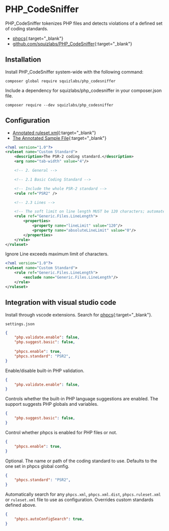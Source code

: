 # PHP_CodeSniffer

PHP_CodeSniffer tokenizes PHP files and detects violations of a defined set of coding standards.

- [phpcs](https://marketplace.visualstudio.com/items?itemName=ikappas.phpcs){:target="_blank"}
- [github.com/squizlabs/PHP_CodeSniffer](https://github.com/squizlabs/PHP_CodeSniffer){:target="_blank"}

## Installation

Install PHP_CodeSniffer system-wide with the following command:

```shell
composer global require squizlabs/php_codesniffer
```

Include a dependency for squizlabs/php_codesniffer in your composer.json file.

```shell
composer require --dev squizlabs/php_codesniffer
```

## Configuration

- [Annotated ruleset.xml](https://github.com/squizlabs/PHP_CodeSniffer/blob/master/src/Standards/PSR2/ruleset.xml){:target="_blank"}
- [The Annotated Sample File](https://pear.php.net/manual/en/package.php.php-codesniffer.annotated-ruleset.php){:target="_blank"}

```xml
<?xml version="1.0"?>
<ruleset name="Custom Standard">
    <description>The PSR-2 coding standard.</description>
    <arg name="tab-width" value="4"/>

    <!-- 2. General -->

    <!-- 2.1 Basic Coding Standard -->

    <!-- Include the whole PSR-2 standard -->
    <rule ref="PSR2" />

    <!-- 2.3 Lines -->

    <!-- The soft limit on line length MUST be 120 characters; automated style checkers MUST warn but MUST NOT error at the soft limit. -->
    <rule ref="Generic.Files.LineLength">
        <properties>
            <property name="lineLimit" value="120"/>
            <property name="absoluteLineLimit" value="0"/>
        </properties>
    </rule>
</ruleset>
```

Ignore Line exceeds maximum limit of characters.

```xml
<?xml version="1.0"?>
<ruleset name="Custom Standard">
    <rule ref="Generic.Files.LineLength">
        <exclude name="Generic.Files.LineLength"/>
    </rule>
</ruleset>
```

## Integration with visual studio code

Install through vscode extensions. Search for [phpcs](https://marketplace.visualstudio.com/items?itemName=ikappas.phpcs){:target="_blank"}.

`settings.json`

```json
{
    "php.validate.enable": false,
    "php.suggest.basic": false,
    
    "phpcs.enable": true,
    "phpcs.standard": "PSR2",
}
```

Enable/disable built-in PHP validation.

```json
{
    "php.validate.enable": false,
}
```

Controls whether the built-in PHP language suggestions are enabled. The support suggests PHP globals and variables.

```json
{
    "php.suggest.basic": false,
}
```

Control whether phpcs is enabled for PHP files or not.

```json
{
    "phpcs.enable": true,
}
```

Optional. The name or path of the coding standard to use. Defaults to the one set in phpcs global config.

```json
{
    "phpcs.standard": "PSR2",
}
```

Automatically search for any `phpcs.xml`, `phpcs.xml.dist`, `phpcs.ruleset.xml` or `ruleset.xml` file to use as configuration. Overrides custom standards defined above.

```json
{
    "phpcs.autoConfigSearch": true,
}
```

